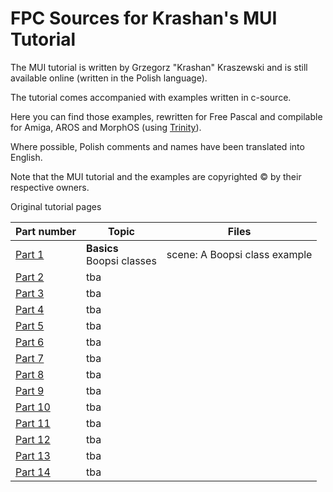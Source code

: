 
FPC Sources for Krashan's MUI Tutorial
======================================

The MUI tutorial is written by Grzegorz "Krashan" Kraszewski and is still 
available online (written in the Polish language).

The tutorial comes accompanied with examples written in c-source.

Here you can find those examples, rewritten for Free Pascal and compilable
for Amiga, AROS and MorphOS (using [Trinity](https://github.com/magorium/fpc-triforce/tree/master/Base/Trinity)).

Where possible, Polish comments and names have been translated into English.

Note that the MUI tutorial and the examples are copyrighted :copyright: by their respective 
owners.

 Original tutorial pages                                                     

| Part number                                                  | Topic        | Files         |
| ------------------------------------------------------------ | ------------ | ------------- |
| [Part 1](http://www.ppa.pl/programy/kurs-mui-czesc-1.html)   | **Basics**<br>Boopsi classes | scene: A Boopsi class example |
| [Part 2](http://www.ppa.pl/programy/kurs-mui-czesc-2.html)   | tba          |               |
| [Part 3](http://www.ppa.pl/programy/kurs-mui-czesc-3.html)   | tba          |               |
| [Part 4](http://www.ppa.pl/programy/kurs-mui-czesc-4.html)   | tba          |               |
| [Part 5](http://www.ppa.pl/programy/kurs-mui-czesc-5.html)   | tba          |               |
| [Part 6](http://www.ppa.pl/programy/kurs-mui-czesc-6.html)   | tba          |               |
| [Part 7](http://www.ppa.pl/programy/kurs-mui-czesc-7.html)   | tba          |               |
| [Part 8](http://www.ppa.pl/programy/kurs-mui-czesc-8.html)   | tba          |               |
| [Part 9](http://www.ppa.pl/programy/kurs-mui-czesc-9.html)   | tba          |               |
| [Part 10](http://www.ppa.pl/programy/kurs-mui-czesc-10.html) | tba          |               |
| [Part 11](http://www.ppa.pl/programy/kurs-mui-czesc-11.html) | tba          |               |
| [Part 12](http://www.ppa.pl/programy/kurs-mui-czesc-12.html) | tba          |               |
| [Part 13](http://www.ppa.pl/programy/kurs-mui-czesc-13.html) | tba          |               |
| [Part 14](http://www.ppa.pl/programy/kurs-mui-czesc-14.html) | tba          |               |

